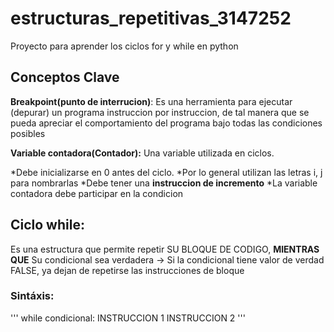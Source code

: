 # estructuras_repetitivas_3147252
Proyecto para aprender los ciclos for y while en python

## Conceptos Clave

**Breakpoint(punto de interrucion)**: Es una herramienta para ejecutar (depurar) un programa
instruccion por instruccion, de tal
manera que se pueda apreciar el comportamiento del programa bajo
todas las condiciones posibles

**Variable contadora(Contador):**
Una variable utilizada en ciclos.

*Debe inicializarse en 0 antes del ciclo.
*Por lo general utilizan las letras i, j para nombrarlas
*Debe tener una **instruccion de incremento**
*La variable contadora debe participar en la condicion 

## Ciclo while:
Es una estructura que permite repetir
SU BLOQUE DE CODIGO, **MIENTRAS QUE**
Su condicional sea verdadera 
-> Si la condicional tiene valor de 
verdad FALSE, ya dejan de repetirse
las instrucciones de bloque 

### Sintáxis:

'''
while condicional:
    INSTRUCCION 1
    INSTRUCCION 2
'''   